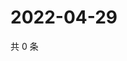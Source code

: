 # 2022-04-29

共 0 条

<!-- BEGIN WEIBO -->
<!-- 最后更新时间 Fri Apr 29 2022 07:16:17 GMT+0800 (China Standard Time) -->

<!-- END WEIBO -->
